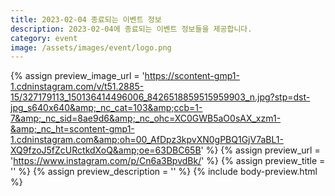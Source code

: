 ```yaml
---
title: 2023-02-04 종료되는 이벤트 정보
description: 2023-02-04에 종료되는 이벤트 정보들을 제공합니다.
category: event
image: /assets/images/event/logo.png
---
```

{% assign preview_image_url = 'https://scontent-gmp1-1.cdninstagram.com/v/t51.2885-15/327179113_150136414496006_8426518859515959903_n.jpg?stp=dst-jpg_s640x640&amp;_nc_cat=103&amp;ccb=1-7&amp;_nc_sid=8ae9d6&amp;_nc_ohc=XC0GWB5aO0sAX_xzm1-&amp;_nc_ht=scontent-gmp1-1.cdninstagram.com&amp;oh=00_AfDpz3kpvXN0gPBQ1GjV7aBL1-XQ9fzoJ5fZcURctkdXoQ&amp;oe=63DBC65B' %}
{% assign preview_url = 'https://www.instagram.com/p/Cn6a3BpvdBk/' %}
{% assign preview_title = '' %}
{% assign preview_description = '' %}
{% include body-preview.html %}